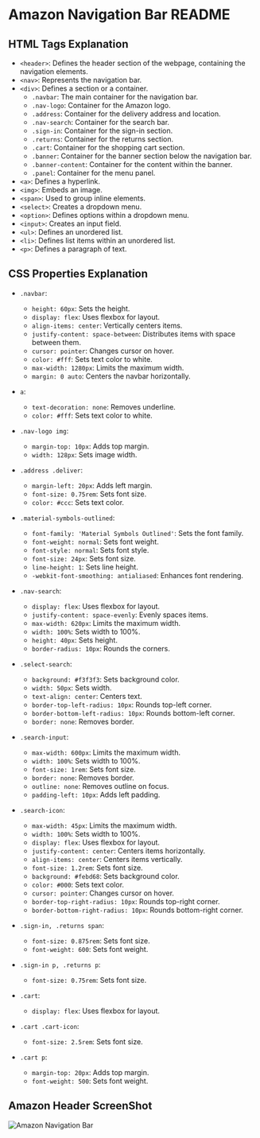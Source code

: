 # Amazon Navigation Bar README

## HTML Tags Explanation

- `<header>`: Defines the header section of the webpage, containing the navigation elements.
- `<nav>`: Represents the navigation bar.
- `<div>`: Defines a section or a container.
  - `.navbar`: The main container for the navigation bar.
  - `.nav-logo`: Container for the Amazon logo.
  - `.address`: Container for the delivery address and location.
  - `.nav-search`: Container for the search bar.
  - `.sign-in`: Container for the sign-in section.
  - `.returns`: Container for the returns section.
  - `.cart`: Container for the shopping cart section.
  - `.banner`: Container for the banner section below the navigation bar.
  - `.banner-content`: Container for the content within the banner.
  - `.panel`: Container for the menu panel.
- `<a>`: Defines a hyperlink.
- `<img>`: Embeds an image.
- `<span>`: Used to group inline elements.
- `<select>`: Creates a dropdown menu.
- `<option>`: Defines options within a dropdown menu.
- `<input>`: Creates an input field.
- `<ul>`: Defines an unordered list.
- `<li>`: Defines list items within an unordered list.
- `<p>`: Defines a paragraph of text.

## CSS Properties Explanation

- `.navbar`: 
  - `height: 60px`: Sets the height.
  - `display: flex`: Uses flexbox for layout.
  - `align-items: center`: Vertically centers items.
  - `justify-content: space-between`: Distributes items with space between them.
  - `cursor: pointer`: Changes cursor on hover.
  - `color: #fff`: Sets text color to white.
  - `max-width: 1280px`: Limits the maximum width.
  - `margin: 0 auto`: Centers the navbar horizontally.

- `a`: 
  - `text-decoration: none`: Removes underline.
  - `color: #fff`: Sets text color to white.

- `.nav-logo img`: 
  - `margin-top: 10px`: Adds top margin.
  - `width: 128px`: Sets image width.

- `.address .deliver`: 
  - `margin-left: 20px`: Adds left margin.
  - `font-size: 0.75rem`: Sets font size.
  - `color: #ccc`: Sets text color.

- `.material-symbols-outlined`: 
  - `font-family: 'Material Symbols Outlined'`: Sets the font family.
  - `font-weight: normal`: Sets font weight.
  - `font-style: normal`: Sets font style.
  - `font-size: 24px`: Sets font size.
  - `line-height: 1`: Sets line height.
  - `-webkit-font-smoothing: antialiased`: Enhances font rendering.

- `.nav-search`: 
  - `display: flex`: Uses flexbox for layout.
  - `justify-content: space-evenly`: Evenly spaces items.
  - `max-width: 620px`: Limits the maximum width.
  - `width: 100%`: Sets width to 100%.
  - `height: 40px`: Sets height.
  - `border-radius: 10px`: Rounds the corners.

- `.select-search`: 
  - `background: #f3f3f3`: Sets background color.
  - `width: 50px`: Sets width.
  - `text-align: center`: Centers text.
  - `border-top-left-radius: 10px`: Rounds top-left corner.
  - `border-bottom-left-radius: 10px`: Rounds bottom-left corner.
  - `border: none`: Removes border.

- `.search-input`: 
  - `max-width: 600px`: Limits the maximum width.
  - `width: 100%`: Sets width to 100%.
  - `font-size: 1rem`: Sets font size.
  - `border: none`: Removes border.
  - `outline: none`: Removes outline on focus.
  - `padding-left: 10px`: Adds left padding.

- `.search-icon`: 
  - `max-width: 45px`: Limits the maximum width.
  - `width: 100%`: Sets width to 100%.
  - `display: flex`: Uses flexbox for layout.
  - `justify-content: center`: Centers items horizontally.
  - `align-items: center`: Centers items vertically.
  - `font-size: 1.2rem`: Sets font size.
  - `background: #febd68`: Sets background color.
  - `color: #000`: Sets text color.
  - `cursor: pointer`: Changes cursor on hover.
  - `border-top-right-radius: 10px`: Rounds top-right corner.
  - `border-bottom-right-radius: 10px`: Rounds bottom-right corner.

- `.sign-in, .returns span`: 
  - `font-size: 0.875rem`: Sets font size.
  - `font-weight: 600`: Sets font weight.

- `.sign-in p, .returns p`: 
  - `font-size: 0.75rem`: Sets font size.

- `.cart`: 
  - `display: flex`: Uses flexbox for layout.

- `.cart .cart-icon`: 
  - `font-size: 2.5rem`: Sets font size.

- `.cart p`: 
  - `margin-top: 20px`: Adds top margin.
  - `font-weight: 500`: Sets font weight.
  
## Amazon Header ScreenShot
![Amazon Navigation Bar](![AmazonHeader](https://github.com/Fazila8790/WEEKTEST/assets/168949893/048d3e9a-c48f-447b-ab00-1e7f693ec374)
)

